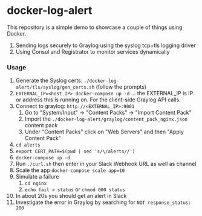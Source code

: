 # docker-log-alert

This repository is a simple demo to showcase a couple of things using Docker.

  1. Sending logs securely to Graylog using the syslog tcp+tls logging driver
  2. Using Consul and Registrator to monitor services dynamically

### Usage

1. Generate the Syslog certs: `./docker-log-alert/tls/syslog/gen_certs.sh` (follow the prompts)
2. `EXTERNAL_IP=<host IP> docker-compose up -d` ... the EXTERNAL_IP is IP or address this is running on. For the client-side Graylog API calls.
3. Connect to graylog: `http://<EXTERNAL_IP>:9001`
   1. Go to "System/Input" -> "Content Packs" -> "Import Content Pack"
   2. Import the `./docker-log-alert/graylog/content_pack_nginx.json` content pack
   3. Under "Content Packs" click on "Web Servers" and then "Apply Content Pack"
4. `cd alerts`
5. `export CERT_PATH=$(pwd | sed 's/\/alerts//')`
6. `docker-compose up -d`
7. Run `./curl.sh` then enter in your Slack Webhook URL as well as channel
8. Scale the app `docker-compose scale app=10`
9. Simulate a failure
    1. `cd nginx`
    2. `echo fail > status` or `chmod 000 status`
10. In about 20s you should get an alert in Slack
11. Investigate the error in Graylog by searching for `NOT response_status: 200`
   
